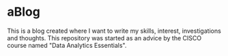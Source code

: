 # aBlog

This is a blog created where I want to write my skills, interest, investigations and thoughts. 
This repository was started as an advice by the CISCO course named "Data Analytics Essentials".
